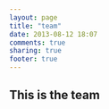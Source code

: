 ```yaml
---
layout: page
title: "team"
date: 2013-08-12 18:07
comments: true
sharing: true
footer: true
---
```


## This is the team

